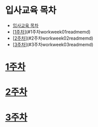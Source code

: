 # 입사교육 목차
<!-- TOC -->

- [입사교육 목차](#입사교육-목차)
- [[1주차](/work/week01/README.md)](#1주차workweek01readmemd)
- [[2주차](/work/week02/README.md)](#2주차workweek02readmemd)
- [[3주차](/work/week03/README.md)](#3주차workweek03readmemd)

<!-- /TOC -->
# [1주차](/work/week01/README.md)
# [2주차](/work/week02/README.md)
# [3주차](/work/week03/README.md)